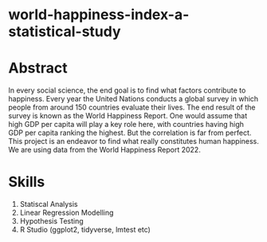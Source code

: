 # world-happiness-index-a-statistical-study

# Abstract
In every social science, the end goal is to find what factors contribute to happiness. Every year the United Nations conducts a global survey in which people from around 150 countries evaluate their lives. The end result of the survey is known as the World Happiness Report. One would assume that high GDP per capita will play a key role here, with countries having high GDP per capita ranking the highest. But the correlation is far from perfect. This project is an endeavor to find what really constitutes human happiness. We are using data from the World Happiness Report 2022.

# Skills
1. Statiscal Analysis 
2. Linear Regression Modelling
3. Hypothesis Testing
4. R Studio (ggplot2, tidyverse, lmtest etc)
